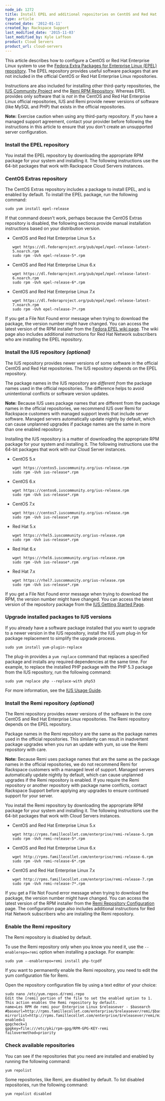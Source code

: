 ```yaml
---
node_id: 1272
title: Install EPEL and additional repositories on CentOS and Red Hat
type: article
created_date: '2012-01-11'
created_by: Rackspace Support
last_modified_date: '2015-11-03'
last_modified_by: Kyle Laffoon
product: Cloud Servers
product_url: cloud-servers
---
```


This article describes how to configure a CentOS or Red Hat Enterprise
Linux system to use the [Fedora Extra Packages for Enterprise Linux (EPEL) repository](https://fedoraproject.org/wiki/EPEL). The EPEL
repository provides useful software packages that are not included in
the official CentOS or Red Hat Enterprise Linux repositories.

Instructions are also included for installing other third-party
repositories, the [IUS Community Project](https://ius.io/) and the [Remi
RPM Repository](http://rpms.famillecollet.com/). Whereas EPEL provides
only software that is *not* in the CentOS and Red Hat Enterprise Linux
official repositories, IUS and Remi provide newer versions of software
(like MySQL and PHP) that exists in the official repositories.

**Note:** Exercise caution when using any third-party repository. If you
have a managed support agreement, contact your provider before following
the instructions in this article to ensure that you don't create an
unsupported server configuration.

### Install the EPEL repository

You install the EPEL repository by downloading the appropriate RPM
package for your system and installing it. The following instructions
use the 64-bit packages that work with Rackspace Cloud Servers
instances.

### CentOS Extras repository

The CentOS Extras repository includes a package to install EPEL, and is
enabled by default. To install the EPEL package, run the following
command:

    sudo yum install epel-release

If that command doesn't work, perhaps because the CentOS Extras
repository is disabled, the following sections provide manual
installation instructions based on your distribution version.

-  CentOS and Red Hat Enterprise Linux 5.x

       wget https://dl.fedoraproject.org/pub/epel/epel-release-latest-5.noarch.rpm
       sudo rpm -Uvh epel-release-5*.rpm

-  CentOS and Red Hat Enterprise Linux 6.x

       wget https://dl.fedoraproject.org/pub/epel/epel-release-latest-6.noarch.rpm
       sudo rpm -Uvh epel-release-6*.rpm

-  CentOS and Red Hat Enterprise Linux 7.x

       wget https://dl.fedoraproject.org/pub/epel/epel-release-latest-7.noarch.rpm
       sudo rpm -Uvh epel-release-7*.rpm

If you get a File Not Found error message when trying to download the
package, the version number might have changed. You can access the
latest version of the RPM installer from the [Fedora EPEL wiki page](https://fedoraproject.org/wiki/EPEL). The wiki page also includes
additional instructions for Red Hat Network subscribers who are
installing the EPEL repository.

### Install the IUS repository *(optional)*

The IUS repository provides newer versions of some software in the
official CentOS and Red Hat repositories. The IUS repository depends on
the EPEL repository.

The package names in the IUS repository are *different from* the package
names used in the official repositories.  The difference helps to avoid
unintentional conflicts or software version updates.

**Note:** Because IUS uses package names that are different from the
package names in the official repositories, we recommend IUS over Remi
for Rackspace customers with managed support levels that include server
software. Managed servers automatically update nightly by default, which
can cause unplanned upgrades if package names are the same in more than
one enabled repository.

Installing the IUS repository is a matter of downloading the appropriate
RPM package for your system and installing it. The following
instructions use the 64-bit packages that work with our Cloud Server
instances.

-  CentOS 5.x

       wget https://centos5.iuscommunity.org/ius-release.rpm
       sudo rpm -Uvh ius-release*.rpm

-  CentOS 6.x

       wget https://centos6.iuscommunity.org/ius-release.rpm
       sudo rpm -Uvh ius-release*.rpm

-  CentOS 7.x

       wget https://centos7.iuscommunity.org/ius-release.rpm
       sudo rpm -Uvh ius-release*.rpm

-  Red Hat 5.x

       wget https://rhel5.iuscommunity.org/ius-release.rpm
       sudo rpm -Uvh ius-release*.rpm

-  Red Hat 6.x

       wget https://rhel6.iuscommunity.org/ius-release.rpm
       sudo rpm -Uvh ius-release*.rpm

-  Red Hat 7.x

       wget https://rhel7.iuscommunity.org/ius-release.rpm
       sudo rpm -Uvh ius-release*.rpm

If you get a File Not Found error message when trying to download the
RPM, the version number might have changed. You can access the latest
version of the repository package from the [IUS Getting Started Page](https://ius.io/GettingStarted/).

### Upgrade installed packages to IUS versions

If you already have a software package installed that you want to
upgrade to a newer version in the IUS repository, install the IUS yum
plug-in for package replacement to simplify the upgrade process.

    sudo yum install yum-plugin-replace

The plug-in provides a `yum replace` command that replaces a specified
package and installs any required dependencies at the same time.  For
example, to replace the installed PHP package with the PHP 5.3 package
from the IUS repository, run the following command:

    sudo yum replace php --replace-with php53

For more information, see the [IUS Usage Guide](https://ius.io/Usage/).

### Install the Remi repository *(optional)*

The Remi repository provides newer versions of the software in the core
CentOS and Red Hat Enterprise Linux repositories. The Remi repository
depends on the EPEL repository.

Package names in the Remi repository are the same as the package names
used in the official repositories. This similarity can result in
inadvertent package upgrades when you run an update with yum, so use the
Remi repository with care.

**Note:** Because Remi uses package names that are the same as the
package names in the official repositories, we do not recommend Remi for
Rackspace customers with a managed level of support. Managed servers
automatically update nightly by default, which can cause unplanned
upgrades if the Remi repository is enabled. If you require the Remi
repository or another repository with package name conflicts, contact
Rackspace Support before applying any upgrades to ensure continued
support for your server.

You install the Remi repository by downloading the appropriate RPM
package for your system and installing it. The following instructions
use the 64-bit packages that work with Cloud Servers instances.

-  CentOS and Red Hat Enterprise Linux 5.x

       wget http://rpms.famillecollet.com/enterprise/remi-release-5.rpm
       sudo rpm -Uvh remi-release-5*.rpm

-  CentOS and Red Hat Enterprise Linux 6.x

       wget http://rpms.famillecollet.com/enterprise/remi-release-6.rpm
       sudo rpm -Uvh remi-release-6*.rpm

-  CentOS and Red Hat Enterprise Linux 7.x

       wget http://rpms.famillecollet.com/enterprise/remi-release-7.rpm
       sudo rpm -Uvh remi-release-7*.rpm

If you get a File Not Found error message when trying to download the
package, the version number might have changed. You can access the
latest version of the RPM installer from the [Remi Repository Configuration](http://blog.remirepo.net/pages/Config-en) page. The
configuration page also includes additional instructions for Red Hat
Network subscribers who are installing the Remi repository.

### Enable the Remi repository

The Remi repository is disabled by default.

To use the Remi repository only when you know you need it, use the
`--enablerepo=remi` option when installing a package. For example:

    sudo yum --enablerepo=remi install php-tcpdf

If you want to permanently enable the Remi repository, you need to edit
the yum configuration file for Remi.

Open the repository configuration file by using a text editor of your
choice:

    sudo nano /etc/yum.repos.d/remi.repo
    Edit the [remi] portion of the file to set the enabled option to 1. This action enables the Remi repository by default.
    name=Les RPM de remi pour Enterprise Linux $releasever - $basearch
    #baseurl=http://rpms.famillecollet.com/enterprise/$releasever/remi/$basearch/
    mirrorlist=http://rpms.famillecollet.com/enterprise/$releasever/remi/mirror
    enabled=1
    gpgcheck=1
    gpgkey=file:///etc/pki/rpm-gpg/RPM-GPG-KEY-remi
    failovermethod=priority

### Check available repositories

You can see if the repositories that you need are installed and enabled
by running the following command:

    yum repolist

Some repositories, like Remi, are disabled by default. To list disabled
repositories, run the following command:

    yum repolist disabled
